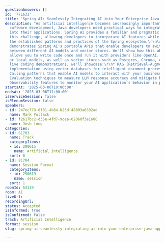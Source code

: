 ```yaml
---
questionAnswers: []
id: '771631'
title: 'Spring AI: Seamlessly Integrating AI into Your Enterprise Java Applications'
description: "As artificial intelligence becomes increasingly important in enterprise
  software development, Java developers need practical ways to integrate AI capabilities
  into their applications. Spring AI provides a familiar and pragmatic approach to
  this challenge, allowing developers to incorporate AI features while leveraging
  the established patterns and practices of the Spring ecosystem.\r\n\r\nThis session
  demonstrates Spring AI's portable APIs that enable developers to switch seamlessly
  between different AI models and vector stores. We'll show how this abstraction layer
  allows you to write code once and run it with providers like OpenAI, Azure OpenAI,
  or local models, as well as vector stores such as Postgres, Chroma, or Weaviate.\r\n\r\nThrough
  live coding demonstrations, we'll showcase:\r\n* RAG (Retrieval-Augmented Generation)
  implementation using vector databases for intelligent document processing\r\n* Function
  Calling patterns that enable AI models to interact with your business logic\r\n*
  Evaluation techniques to measure LLM response accuracy and mitigate hallucination\r\n*
  Observability features to monitor your AI application's behavior in production\r\n"
startsAt: '2025-03-06T10:00:00'
endsAt: '2025-03-06T11:00:00'
isServiceSession: false
isPlenumSession: false
speakers:
- id: 247ec778-0f81-4b84-b25d-48893a6302ad
  name: Mark Pollack
- id: f2617bc2-d35e-4fd7-9cea-02060f3e1608
  name: Josh Long
categories:
- id: 81703
  name: Track
  categoryItems:
  - id: 290615
    name: Artificial Intelligence
  sort: 0
- id: 81704
  name: Session Format
  categoryItems:
  - id: 290619
    name: session
  sort: 1
roomId: 53139
room: AI
liveUrl:
recordingUrl:
status: Accepted
isInformed: true
isConfirmed: false
track: Artificial Intelligence
format: session
slug: spring-ai-seamlessly-integrating-ai-into-your-enterprise-java-applications

---
```

